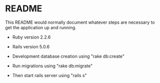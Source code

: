 # README

This README would normally document whatever steps are necessary to get the
application up and running.

* Ruby version 2.2.6

* Rails version 5.0.6

* Development database creation using  "rake db:create"

* Run migrations using "rake db:migrate"

* Then start rails server using "rails s"